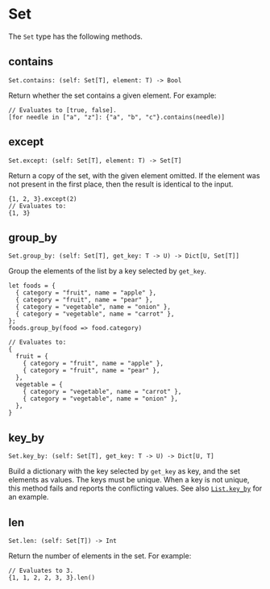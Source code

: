 # Set

The `Set` type has the following methods.

## contains

    Set.contains: (self: Set[T], element: T) -> Bool

Return whether the set contains a given element. For example:

```rcl
// Evaluates to [true, false].
[for needle in ["a", "z"]: {"a", "b", "c"}.contains(needle)]
```

## except

    Set.except: (self: Set[T], element: T) -> Set[T]

Return a copy of the set, with the given element omitted. If the element was not
present in the first place, then the result is identical to the input.

```rcl
{1, 2, 3}.except(2)
// Evaluates to:
{1, 3}
```

## group_by

    Set.group_by: (self: Set[T], get_key: T -> U) -> Dict[U, Set[T]]

Group the elements of the list by a key selected by `get_key`.

```rcl
let foods = {
  { category = "fruit", name = "apple" },
  { category = "fruit", name = "pear" },
  { category = "vegetable", name = "onion" },
  { category = "vegetable", name = "carrot" },
};
foods.group_by(food => food.category)

// Evaluates to:
{
  fruit = {
    { category = "fruit", name = "apple" },
    { category = "fruit", name = "pear" },
  },
  vegetable = {
    { category = "vegetable", name = "carrot" },
    { category = "vegetable", name = "onion" },
  },
}
```

## key_by

    Set.key_by: (self: Set[T], get_key: T -> U) -> Dict[U, T]

Build a dictionary with the key selected by `get_key` as key, and the set
elements as values. The keys must be unique. When a key is not unique, this
method fails and reports the conflicting values. See also
[`List.key_by`](type_list.md#key_by) for an example.

## len

    Set.len: (self: Set[T]) -> Int

Return the number of elements in the set. For example:

```rcl
// Evaluates to 3.
{1, 1, 2, 2, 3, 3}.len()
```
